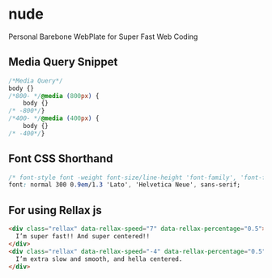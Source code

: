 # nude
Personal Barebone WebPlate for Super Fast Web Coding

## Media Query Snippet
```css
/*Media Query*/
body {}
/*800- */@media (800px) {
    body {}
/* -800*/}
/*400- */@media (400px) {
    body {}
/* -400*/}
```
## Font CSS Shorthand

```css
/* font-style font -weight font-size/line-height 'font-family', 'font-family', fallback */
font: normal 300 0.9em/1.3 'Lato', 'Helvetica Neue', sans-serif;
```

## For using Rellax js

```html
<div class="rellax" data-rellax-speed="7" data-rellax-percentage="0.5">
  I’m super fast!! And super centered!!
</div>
<div class="rellax" data-rellax-speed="-4" data-rellax-percentage="0.5">
  I’m extra slow and smooth, and hella centered.
</div>
```